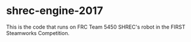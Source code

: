 # shrec-engine-2017
This is the code that runs on FRC Team 5450 SHREC's robot in the FIRST Steamworks Competition.
